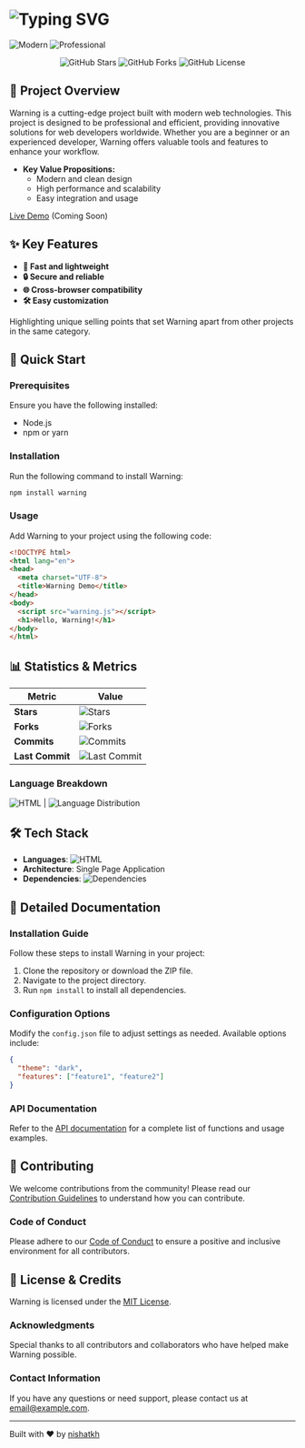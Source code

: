 
# <img src="https://readme-typing-svg.demolab.com?font=Fira+Code&duration=4000&pause=1000&color=0B0434&width=435&lines=Welcome+to+Warning!;A+Cutting-Edge+Project" alt="Typing SVG" />

![Modern](https://img.shields.io/badge/Modern-v1.0-blue)
![Professional](https://img.shields.io/badge/Professional-v1.0-green)

<p align="center">
  <img src="https://img.shields.io/github/stars/nishatkh/warning?style=social" alt="GitHub Stars">
  <img src="https://img.shields.io/github/forks/nishatkh/warning?style=social" alt="GitHub Forks">
  <img src="https://img.shields.io/github/license/nishatkh/warning?style=social" alt="GitHub License">
</p>

## 🎯 Project Overview

Warning is a cutting-edge project built with modern web technologies. This project is designed to be professional and efficient, providing innovative solutions for web developers worldwide. Whether you are a beginner or an experienced developer, Warning offers valuable tools and features to enhance your workflow.

- **Key Value Propositions:**
  - Modern and clean design
  - High performance and scalability
  - Easy integration and usage

[Live Demo](#) (Coming Soon)

## ✨ Key Features

- **🚀 Fast and lightweight**
- **🔒 Secure and reliable**
- **🌐 Cross-browser compatibility**
- **🛠️ Easy customization**

Highlighting unique selling points that set Warning apart from other projects in the same category.

## 🚀 Quick Start

### Prerequisites

Ensure you have the following installed:

- Node.js
- npm or yarn

### Installation

Run the following command to install Warning:

```sh
npm install warning
```

### Usage

Add Warning to your project using the following code:

```html
<!DOCTYPE html>
<html lang="en">
<head>
  <meta charset="UTF-8">
  <title>Warning Demo</title>
</head>
<body>
  <script src="warning.js"></script>
  <h1>Hello, Warning!</h1>
</body>
</html>
```

## 📊 Statistics & Metrics

| Metric                | Value           |
|-----------------------|-----------------|
| **Stars**             | ![Stars](https://img.shields.io/github/stars/nishatkh/warning) |
| **Forks**             | ![Forks](https://img.shields.io/github/forks/nishatkh/warning) |
| **Commits**           | ![Commits](https://img.shields.io/github/commits/nishatkh/warning) |
| **Last Commit**       | ![Last Commit](https://img.shields.io/github/last-commit/nishatkh/warning) |

### Language Breakdown

![HTML](https://img.shields.io/github/languages/top/nishatkh/warning) | ![Language Distribution](https://img.shields.io/github/languages/count/nishatkh/warning)

## 🛠️ Tech Stack

- **Languages**: ![HTML](https://img.shields.io/badge/HTML-red)
- **Architecture**: Single Page Application
- **Dependencies**: ![Dependencies](https://david-dm.org/nishatkh/warning.svg)

## 📖 Detailed Documentation

### Installation Guide

Follow these steps to install Warning in your project:

1. Clone the repository or download the ZIP file.
2. Navigate to the project directory.
3. Run `npm install` to install all dependencies.

### Configuration Options

Modify the `config.json` file to adjust settings as needed. Available options include:

```json
{
  "theme": "dark",
  "features": ["feature1", "feature2"]
}
```

### API Documentation

Refer to the [API documentation](#) for a complete list of functions and usage examples.

## 🤝 Contributing

We welcome contributions from the community! Please read our [Contribution Guidelines](#) to understand how you can contribute.

### Code of Conduct

Please adhere to our [Code of Conduct](#) to ensure a positive and inclusive environment for all contributors.

## 📄 License & Credits

Warning is licensed under the [MIT License](LICENSE).

### Acknowledgments

Special thanks to all contributors and collaborators who have helped make Warning possible.

### Contact Information

If you have any questions or need support, please contact us at [email@example.com](mailto:email@example.com).

---

Built with ❤️ by [nishatkh](https://github.com/nishatkh)
```